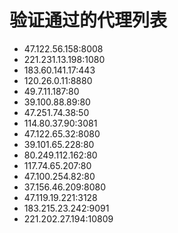 # 验证通过的代理列表

 - 47.122.56.158:8008
 - 221.231.13.198:1080
 - 183.60.141.17:443
 - 120.26.0.11:8880
 - 49.7.11.187:80
 - 39.100.88.89:80
 - 47.251.74.38:50
 - 114.80.37.90:3081
 - 47.122.65.32:8080
 - 39.101.65.228:80
 - 80.249.112.162:80
 - 117.74.65.207:80
 - 47.100.254.82:80
 - 37.156.46.209:8080
 - 47.119.19.221:3128
 - 183.215.23.242:9091
 - 221.202.27.194:10809
